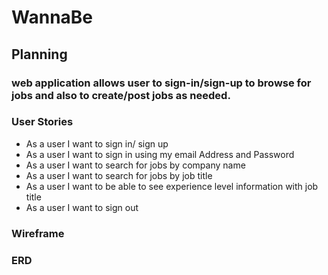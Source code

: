 # WannaBe 

## Planning
### web application allows user to sign-in/sign-up to browse for jobs and also to create/post jobs as needed. 

### User Stories
- As a user I want to sign in/ sign up
- As a user I want to sign in using my email Address and Password
- As a user I want to search for jobs by company name
- As a user I want to search for jobs by job title
- As a user I want to be able to see experience level information with job title
- As a user I want to sign out

### Wireframe


### ERD


